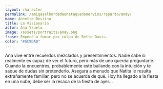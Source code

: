 ```yaml
---
layout: character
permalink: /amigasalbordedeunataquedenervios/reparto/anay/
name: Annette Destino
title: La Visionaria
actor: Ana Yruela
image: /assets/portraits/anay.png
frase: Empecé a fumar por culpa de Bette Davis.
color: "#6C9DA0"
---
```

Ana vive entre recuerdos mezclados y presentimientos. Nadie sabe si realmente es capaz de ver el futuro, pero más de uno querría preguntarle. Cuando la encuentres, probablemente esté bailando con la intuición y te saque de dudas sin pretenderlo. Asegura a menudo que Natita le resulta extrañamente familiar, pero no se acuerda de qué. Hoy ha llegado a la fiesta en una nube, debe ser la resaca de la fiesta de ayer...